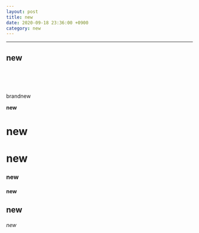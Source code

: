 ```yaml
---
layout: post
title: new
date: 2020-09-18 23:36:00 +0900
category: new
---
```


---
new
---

<br/><br/><br/>

brandnew

**new**

# new
# **new**

### new
#### new
## new
###### new